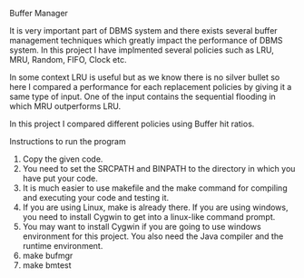 Buffer Manager

It is very important part of DBMS system and there exists several buffer management techniques which greatly impact the performance of DBMS system. In this project I have implmented several policies such as LRU, MRU, Random, FIFO, Clock etc.

In some context LRU is useful but as we know there is no silver bullet so here I compared a performance for each replacement policies by giving it a same type of input. One of the input contains the sequential flooding in which MRU outperforms LRU.

In this project I compared different policies using Buffer hit ratios.


Instructions to run the program

1) Copy the given code.
2) You need to set the SRCPATH and BINPATH to the directory in which you have put your code.
3) It is much easier to use makefile and the make command for compiling and executing your code and testing it.
4) If you are using Linux, make is already there. If you are using windows, you need to install Cygwin to get into a linux-like command prompt.
5) You may want to install Cygwin if you are going to use windows environment for this project. You also need the Java compiler and the runtime environment.
6) make bufmgr
7) make bmtest